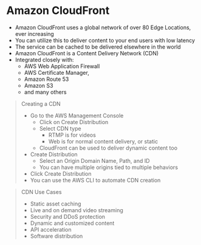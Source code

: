 # Amazon CloudFront

* Amazon CloudFront uses a global network of over 80 Edge Locations, ever increasing
* You can utilize this to deliver content to your end users with low latency
* The service can be cached to be delivered elsewhere in the world
* Amazon CloudFront is a Content Delivery Network (CDN)
* Integrated closely with:
  * AWS Web Application Firewall
  * AWS Certificate Manager,
  * Amazon Route 53
  * Amazon S3
  * and many others

> Creating a CDN
>
> * Go to the AWS Management Console
>   * Click on Create Distribution
>   * Select CDN type
>     * RTMP is for videos
>     * Web is for normal content delivery, or static
>   * CloudFront can be used to deliver dynamic content too
> * Create Distribution
>   * Select an Origin Domain Name, Path, and ID
>   * You can have multiple origins tied to multiple behaviors
> * Click Create Distribution
> * You can use the AWS CLI to automate CDN creation


> CDN Use Cases
>
> * Static asset caching
> * Live and on demand video streaming
> * Security and DDoS protection
> * Dynamic and customized content
> * API acceleration
> * Software distribution
